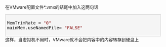 <p>在VMware配置文件*.vmx的结尾中加入这两句话</p><div class="cnblogs_code" style="padding: 5px; border: 1px solid rgb(204, 204, 204); border-image: none; background-color: rgb(245, 245, 245);"><pre>MemTrimRate = <span style="color: rgb(128, 0, 0);">"</span><span style="color: rgb(128, 0, 0);">0</span><span style="color: rgb(128, 0, 0);">"</span><span style="color: rgb(0, 0, 0);">
mainMem.useNamedFile</span>= <span style="color: rgb(128, 0, 0);">"</span><span style="color: rgb(128, 0, 0);">FALSE</span><span style="color: rgb(128, 0, 0);">"</span></pre></div>这样，当虚拟机不用时，VMware就不会把内容中的内容转存到硬盘上